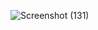
![Screenshot (131)](https://user-images.githubusercontent.com/120113394/227736591-b39b3661-a91e-4735-a75e-92097cd23513.png)
